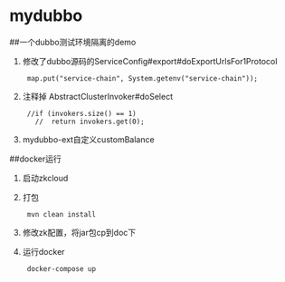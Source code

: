 # mydubbo

##一个dubbo测试环境隔离的demo

1. 修改了dubbo源码的ServiceConfig#export#doExportUrlsFor1Protocol
  
        map.put("service-chain", System.getenv("service-chain"));
   
2. 注释掉 AbstractClusterInvoker#doSelect

        //if (invokers.size() == 1)
          //  return invokers.get(0);
            
3. mydubbo-ext自定义customBalance


##docker运行
1. 启动zkcloud
2. 打包
    
        mvn clean install

3. 修改zk配置，将jar包cp到doc下
4. 运行docker

        docker-compose up